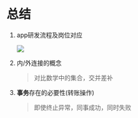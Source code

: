 # 总结

1. app研发流程及岗位对应

    ![](https://cdn.jsdelivr.net/gh/PDPENG/jason-storage/blog-img/20220430144128.png)

2. 内/外连接的概念

    > 对比数学中的集合，交并差补

3. **事务**存在的必要性(转账操作)

    > 即使终止异常，同事成功，同时失败